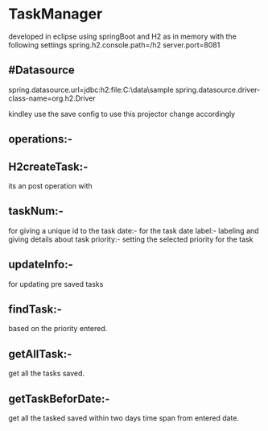 # TaskManager
developed in eclipse using springBoot and H2 as in memory with the following settings
spring.h2.console.path=/h2
server.port=8081

## #Datasource
spring.datasource.url=jdbc:h2:file:C:\data\sample
spring.datasource.driver-class-name=org.h2.Driver

kindley use the save config to use this projector change accordingly
## operations:-

## H2createTask:-
its an post operation with

## taskNum:-
for giving a unique id to the task
date:- for the task date
label:- labeling and giving details about task
priority:- setting the selected priority for the task

## updateInfo:-
for updating pre saved tasks

## findTask:- 
based on the priority entered.

## getAllTask:- 
get all the tasks saved.

## getTaskBeforDate:- 
get all the tasked saved within two days time span from entered date.
